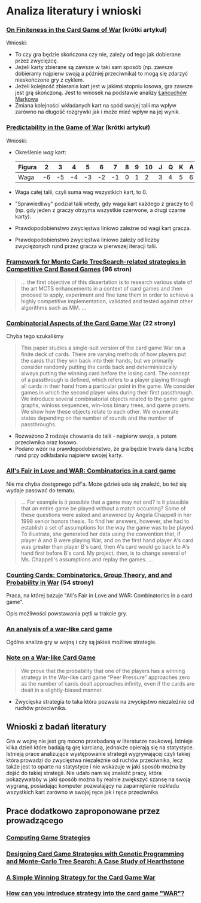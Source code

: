# Analiza literatury i wnioski

### [On Finiteness in the Card Game of War](https://www.tandfonline.com/doi/pdf/10.4169/amer.math.monthly.119.04.318?needAccess=true&) (krótki artykuł)

Wnioski:

- To czy gra będzie skończona czy nie, zależy od tego jak dobierane przez zwycięzcę.
- Jeżeli karty zbierane są zawsze w taki sam sposób (np. zawsze dobieramy najpierw swoją a później przeciwnika) to mogą się zdarzyć nieskończone gry z cyklem.
- Jeżeli kolejność zbierania kart jest w jakimś stopniu losowa, gra zawsze jest grą skończoną. Jest to wniosek na podstawie analizy [Łańcuchów Markowa](https://pl.wikipedia.org/wiki/%C5%81a%C5%84cuch_Markowa)
- Zmiana kolejności wkładanych kart na spód swojej talii ma wpływ zarówno na długość rozgrywki jak i może mieć wpływ na jej wynik.

### [Predictability in the Game of War](https://www.scq.ubc.ca/predictability-in-the-game-of-war/) (krótki artykuł)

Wnioski:

- Określenie _wag_ kart:

  | Figura | 2   | 3   | 4   | 5   | 6   | 7   | 8   | 9   | 10  | J   | Q   | K   | A   |
  | ------ | --- | --- | --- | --- | --- | --- | --- | --- | --- | --- | --- | --- | --- |
  | Waga   | -6  | -5  | -4  | -3  | -2  | -1  | 0   | 1   | 2   | 3   | 4   | 5   | 6   |

- Waga całej talii, czyli suma wag wszystkich kart, to 0.
- "Sprawiedliwy" podział talii wtedy, gdy waga kart każdego z graczy to 0 (np. gdy jeden z graczy otrzyma wszystkie czerwone, a drugi czarne karty).
- Prawdopodobieństwo zwycięstwa liniowo zależne od wagi kart gracza.
- Prawdopodobieństwo zwycięstwa liniowo zależy od liczby zwyciężonych rund przez gracza w pierwszej iteracji talii.

### [Framework for Monte Carlo TreeSearch-related strategies in Competitive Card Based Games](https://core.ac.uk/download/pdf/143405876.pdf) (96 stron)

> ... the first objective of this dissertation is to research various state of the art MCTS enhancements in a context of card games and then proceed to apply, experiment and fine tune them in order to achieve a highly competitive implementation, validated and tested against other algorithms such as MM. ...

### [Combinatorial Aspects of the Card Game War](https://arxiv.org/pdf/2202.00473.pdf) (22 strony)

Chyba tego szukaliśmy

> This paper studies a single-suit version of the card game War on a finite deck of cards. There are varying methods of how players put the cards that they win back into their hands, but we primarily consider randomly putting the cards back and deterministically always putting the winning card before the losing card. The concept of a passthrough is defined, which refers to a player playing through all cards in their hand from a particular point in the game. We consider games in which the second player wins during their first passthrough. We introduce several combinatorial objects related to the game: game graphs, winloss sequences, win-loss binary trees, and game posets. We show how these objects relate to each other. We enumerate states depending on the number of rounds and the number of passthroughs.

- Rozważono 2 rodzaje chowania do talii - najpierw swoja, a potem przeciwnika oraz losowo.
- Podano wzór na prawdopodobieństwo, że gra będzie trwała daną liczbę rund przy odkładaniu najpierw swojej karty.

### [All's Fair in Love and WAR: Combinatorics in a card game](https://digitalcommons.csbsju.edu/honors_theses/602/)

Nie ma chyba dostępnego pdf'a. Może gdzieś uda się znaleźć, bo też się wydaje pasować do tematu.

> ... For example is it possible that a game may not end? Is it plausible that an entire game be played without a match occurring? Some of these questions were asked and answered by Angela Chappell in her 1998 senior honors thesis. To find her answers, however, she had to establish a set of assumptions for the way the game was to be played. To illustrate, she generated her data using the convention that, if player A and B were playing War, and on the first hand player A's card was greater than player B's card, then A's card would go back to A's hand first before B's card. My project, then, is to change several of Ms. Chappell's assumptions and replay the games. ...

### [Counting Cards: Combinatorics, Group Theory, and and Probability in War](https://digitalcommons.csbsju.edu/cgi/viewcontent.cgi?article=1646&context=honors_theses) (54 strony)

Praca, na której bazuje "All's Fair in Love and WAR: Combinatorics in a card game".

Opis możliwości powstawania pętli w trakcie gry.

### [An analysis of a war-like card game](https://arxiv.org/abs/1001.1017)

Ogólna analiza gry w wojnę i czy są jakieś możliwe strategie.

### [Note on a War-like Card Game](https://www.tandfonline.com/doi/pdf/10.4169/amer.math.monthly.119.09.793?needAccess=true)

> We prove that the probability that one of the players has a winning strategy in the War-like card game “Peer Pressure” approaches zero as the number of cards dealt approaches infinity, even if the cards are dealt in a slightly-biased manner.

- Zwycięska strategia to taka która pozwala na zwycięstwo niezależnie od ruchów przeciwnika.

## Wnioski z badań literatury

Gra w wojnę nie jest grą mocno przebadaną w literaturze naukowej. Istnieje kilka dzień które badają tą grę karcianą, jednakże opierają się na statystyce. Istnieją prace analizujące występowanie strategii wygrywającej czyli takiej która prowadzi do zwycięstwa niezależnie od ruchów przeciwnika, lecz także jest to oparte na statystyce i nie wskazuje w jaki sposób można by dojść do takiej strategii. Nie udało nam się znaleźć pracy, która pokazywałaby w jaki sposób można by realnie zwiększyć szansę na swoją wygraną, posiadając komputer pozwalający na zapamiętanie rozkładu wszystkich kart zarówno w swojej ręce jak i ręce przeciwnika

## Prace dodatkowo zaproponowane przez prowadzącego

### [Computing Game Strategies](https://www.researchgate.net/publication/265829608_Computing_Game_Strategies)

### [Designing Card Game Strategies with Genetic Programming and Monte-Carlo Tree Search: A Case Study of Hearthstone](https://www.researchgate.net/publication/348262166_Designing_Card_Game_Strategies_with_Genetic_Programming_and_Monte-Carlo_Tree_Search_A_Case_Study_of_Hearthstone)

### [A Simple Winning Strategy for the Card Game War](https://scienceblogs.com/pontiff/2008/09/12/a-simple-strategy-for-the-card)

### [How can you introduce strategy into the card game "WAR"?](https://www.quora.com/How-can-you-introduce-strategy-into-the-card-game-WAR)
